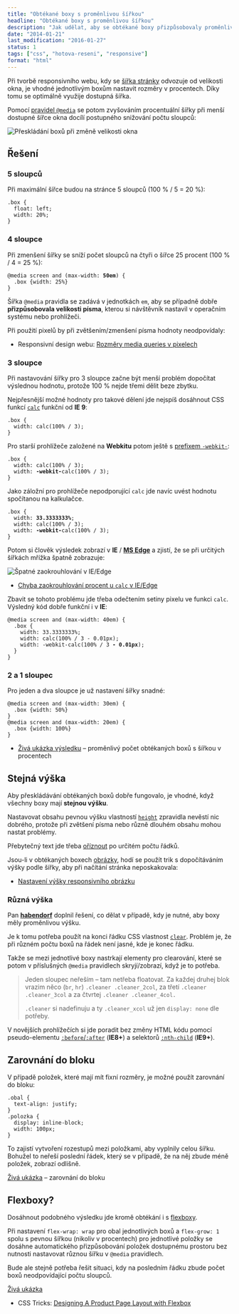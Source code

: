 ```yaml
---
title: "Obtékané boxy s proměnlivou šířkou"
headline: "Obtékané boxy s proměnlivou šířkou"
description: "Jak udělat, aby se obtékané boxy přizpůsobovaly proměnlivé velikosti okna."
date: "2014-01-21"
last_modification: "2016-01-27"
status: 1
tags: ["css", "hotova-reseni", "responsive"]
format: "html"
---
```


<p>Při tvorbě responsivního webu, kdy se <a href="/sirka-stranky">šířka stránky</a> odvozuje od velikosti okna, je vhodné jednotlivým boxům nastavit rozměry v procentech. Díky tomu se optimálně využije dostupná šířka.</p>


<p>Pomocí <a href="/mobilni-web#media-queries">pravidel <code>@media</code></a> se potom zvyšováním procentuální šířky při menší dostupné šířce okna docílí postupného snižování počtu sloupců:</p>


<p><img src="/files/responsivni-obtekane-boxy/roztazeni.gif" alt="Přeskládání boxů při změně velikosti okna" class="border"></p>











<h2 id="reseni">Řešení</h2>

<h3 id="pet">5 sloupců</h3>

<p>Při maximální šířce budou na stránce 5 sloupců (100 % / 5 = 20 %):</p>

<pre><code>.box {
  float: left;
  width: 20%;
}</code></pre>







<h3 id="ctyri">4 sloupce</h3>

<p>Při zmenšení šířky se sníží počet sloupců na čtyři o šířce 25 procent (100 % / 4 = 25 %):</p>

<pre><code>@media screen and (max-width: <b>50em</b>) {
  .box {width: 25%}
}</code></pre>




<p>Šířka <code>@media</code> pravidla se zadává v jednotkách <code>em</code>, aby se případně dobře <b>přizpůsobovala velikosti písma</b>, kterou si návštěvník nastavil v operačním systému nebo prohlížeči.</p>

<p>Při použití pixelů by při zvětšením/zmenšení písma hodnoty neodpovídaly:</p>

<div class="internal-content">
  <ul>
    <li>Responsivní design webu: <a href="/responsivni-web#px">Rozměry media queries v pixelech</a></li>
  </ul>
</div>



<h3 id="tri">3 sloupce</h3>

<p>Při nastavování šířky pro 3 sloupce začne být menší problém dopočítat výslednou hodnotu, protože 100 % nejde třemi dělit beze zbytku.</p>

<p>Nejpřesnější možné hodnoty pro takové dělení jde nejspíš dosáhnout CSS funkcí <a href="/calc"><code>calc</code></a> funkční od <b>IE 9</b>:</p>

<pre><code>.box {
  width: calc(100% / 3);
}</code></pre>





<p>Pro starší prohlížeče založené na <b>Webkitu</b> potom ještě s <a href="/css-prefixy">prefixem <code>-webkit-</code></a>:</p>

<pre><code>.box {
  width: calc(100% / 3);
  width: <b>-webkit-</b>calc(100% / 3);
}
</code></pre>



<p>Jako záložní pro prohlížeče nepodporující <code>calc</code> jde navíc uvést hodnotu spočítanou na kalkulačce.</p>

<pre><code>.box {
  width: <b>33.3333333%</b>;
  width: calc(100% / 3);
  width: <b>-webkit-</b>calc(100% / 3);
}
</code></pre>




<p>Potom si člověk výsledek zobrazí v <b>IE</b> / <a href="/microsoft-edge"><b>MS Edge</b></a> a zjistí, že se při určitých šířkách mřížka špatně zobrazuje:</p>

<p><img src="/files/responsivni-obtekane-boxy/calc-ie.png" alt="Špatné zaokrouhlování v IE/Edge" class="border"></p>





<div class="external-content">
  <ul>
    <li><a href="https://kod.djpw.cz/seqb-">Chyba zaokrouhlování procent u <code>calc</code> v IE/Edge</a></li>
  </ul>
</div>

<p>Zbavit se tohoto problému jde třeba odečtením setiny pixelu ve funkci <code>calc</code>. Výsledný kód dobře funkční i v <b>IE</b>:</p>


<pre><code>@media screen and (max-width: 40em) {
  .box {
    width: 33.3333333%; 
    width: calc(100% / 3 - 0.01px);
    width: -webkit-calc(100% / 3 <b>- 0.01px</b>);     
  }
}</code></pre>







<h3 id="dva-jeden">2 a 1 sloupec</h3>

<p>Pro jeden a dva sloupce je už nastavení šířky snadné:</p>

<pre><code>@media screen and (max-width: 30em) {
  .box {width: 50%}
}
@media screen and (max-width: 20em) {
  .box {width: 100%}
}</code></pre>


<div class="external-content">
  <ul>
    <li><p><a href="https://kod.djpw.cz/djqb-">Živá ukázka výsledku</a> – proměnlivý počet obtékaných boxů s šířkou v procentech</p></li>
  </ul>
</div>






<h2 id="vyska">Stejná výška</h2>

<p>Aby přeskládávání obtékaných boxů dobře fungovalo, je vhodné, když všechny boxy mají <b>stejnou výšku</b>.</p>

<p>Nastavovat obsahu pevnou výšku vlastností <a href="/height"><code>height</code></a> zpravidla nevěstí nic dobrého, protože při zvětšení písma nebo různě dlouhém obsahu mohou nastat problémy.</p>



<p>Přebytečný text jde třeba <a href="/oriznuti-radek">oříznout</a> po určitém počtu řádků.</p>

<p>Jsou-li v obtékaných boxech <a href="/obrazky">obrázky</a>, hodí se použít trik s dopočítáváním výšky podle šířky, aby při načítání stránka neposkakovala:</p>

<div class="internal-content">
  <ul>
    <li><a href="/rozmery-responsivniho-obrazku">Nastavení výšky responsivního obrázku</a></li>
  </ul>
</div>



<h3 id="ruzna">Různá výška</h3>

<p>Pan <a href="http://1-webdesign.cz/"><b>habendorf</b></a> doplnil řešení, co dělat v případě, kdy je nutné, aby boxy měly proměnlivou výšku.</p>

<p>Je k tomu potřeba použít na konci řádku CSS vlastnost <a href="/float#clear"><code>clear</code></a>. Problém je, že při různém počtu boxů na řádek není jasné, kde je konec řádku.</p>

<p>Takže se mezi jednotlivé boxy nastrkají elementy pro clearování, které se potom v příslušných <code>@media</code> pravidlech skryjí/zobrazí, když je to potřeba.</p>

<blockquote>
  <p>Jeden sloupec neřeším – tam netřeba floatovat. Za každej druhej blok vrazim něco (<code>br</code>, <code>hr</code>) <code>.cleaner .cleaner_2col</code>, za třetí <code>.cleaner .cleaner_3col</code> a za čtvrtej <code>.cleaner .cleaner_4col.</code></p>
  <p><code>.cleaner</code> si nadefinuju a ty <code>.cleaner_xcol</code> už jen <code>display: none</code> dle potřeby.</p>
</blockquote>






<p>V novějších prohlížečích si jde poradit bez změny HTML kódu pomocí pseudo-elementu <a href="/css-selektory#before-after"><code>:before</code>/<code>:after</code></a> (<b>IE8+</b>) a selektorů <a href="/css-selektory#n-ty-potomek"><code>:nth-child</code></a> (<b>IE9+</b>).</p>




<h2 id="justify">Zarovnání do bloku</h2>

<p>V případě položek, které mají mít fixní rozměry, je možné použít zarovnání do bloku:</p>

<pre><code>.obal {
  text-align: justify;
}
.polozka {
  display: inline-block;
  width: 100px;
}</code></pre>









<p>To zajistí vytvoření rozestupů mezi položkami, aby vyplnily celou šířku. Bohužel to neřeší poslední řádek, který se v případě, že na něj zbude méně položek, zobrazí odlišně.</p>

<p><a href="https://kod.djpw.cz/uasb">Živá ukázka</a> – zarovnání do bloku</p>





<h2 id="flex">Flexboxy?</h2>

<p>Dosáhnout podobného výsledku jde kromě obtékání i s <a href="/flexbox">flexboxy</a>.</p>


<p>Při nastavení <code>flex-wrap: wrap</code> pro obal jednotlivých boxů a <code>flex-grow: 1</code> spolu s pevnou šířkou (nikoliv v procentech) pro jednotlivé položky se dosáhne automatického  přizpůsobování položek dostupnému prostoru bez nutnosti nastavovat různou šířku v <code>@media</code> pravidlech.</p>

<p>Bude ale stejně potřeba řešit situaci, kdy na posledním řádku zbude počet boxů neodpovídající počtu sloupců.</p>

<p><a href="https://kod.djpw.cz/uytb">Živá ukázka</a></p>



<div class="external-content">
  <ul>
    <li>CSS Tricks: <a href="https://css-tricks.com/designing-a-product-page-layout-with-flexbox/">Designing A Product Page Layout with Flexbox</a></li>
  </ul>
</div>